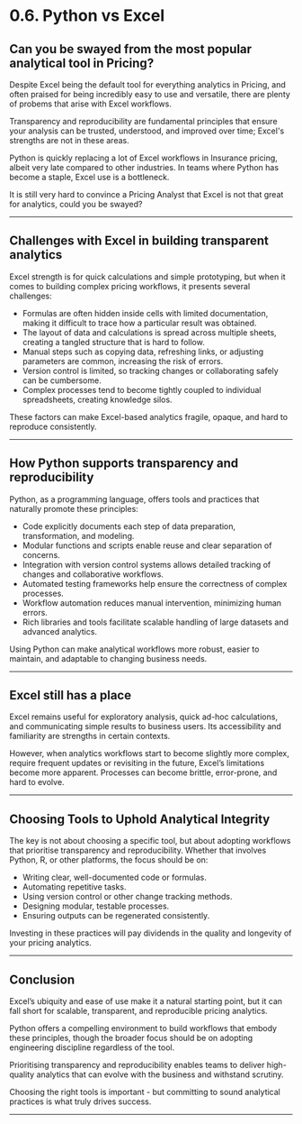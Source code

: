 # 0.6. Python vs Excel

## Can you be swayed from the most popular analytical tool in Pricing?

Despite Excel being the default tool for everything analytics in Pricing, and often praised for being incredibly easy to use and versatile, there are plenty of probems that arise with Excel workflows.

Transparency and reproducibility are fundamental principles that ensure your analysis can be trusted, understood, and improved over time; Excel's strengths are not in these areas. 

Python is quickly replacing a lot of Excel workflows in Insurance pricing, albeit very late compared to other industries. In teams where Python has become a staple, Excel use is a bottleneck. 

It is still very hard to convince a Pricing Analyst that Excel is not that great for analytics, could you be swayed?

---

## Challenges with Excel in building transparent analytics

Excel strength is for quick calculations and simple prototyping, but when it comes to building complex pricing workflows, it presents several challenges:

- Formulas are often hidden inside cells with limited documentation, making it difficult to trace how a particular result was obtained.
- The layout of data and calculations is spread across multiple sheets, creating a tangled structure that is hard to follow.
- Manual steps such as copying data, refreshing links, or adjusting parameters are common, increasing the risk of errors.
- Version control is limited, so tracking changes or collaborating safely can be cumbersome.
- Complex processes tend to become tightly coupled to individual spreadsheets, creating knowledge silos.

These factors can make Excel-based analytics fragile, opaque, and hard to reproduce consistently.

---

## How Python supports transparency and reproducibility

Python, as a programming language, offers tools and practices that naturally promote these principles:

- Code explicitly documents each step of data preparation, transformation, and modeling.
- Modular functions and scripts enable reuse and clear separation of concerns.
- Integration with version control systems allows detailed tracking of changes and collaborative workflows.
- Automated testing frameworks help ensure the correctness of complex processes.
- Workflow automation reduces manual intervention, minimizing human errors.
- Rich libraries and tools facilitate scalable handling of large datasets and advanced analytics.

Using Python can make analytical workflows more robust, easier to maintain, and adaptable to changing business needs.

---

## Excel still has a place

Excel remains useful for exploratory analysis, quick ad-hoc calculations, and communicating simple results to business users. Its accessibility and familiarity are strengths in certain contexts.

However, when analytics workflows start to become slightly more complex, require frequent updates or revisiting in the future, Excel’s limitations become more apparent. Processes can become brittle, error-prone, and hard to evolve.

---

## Choosing Tools to Uphold Analytical Integrity

The key is not about choosing a specific tool, but about adopting workflows that prioritise transparency and reproducibility. Whether that involves Python, R, or other platforms, the focus should be on:

- Writing clear, well-documented code or formulas.
- Automating repetitive tasks.
- Using version control or other change tracking methods.
- Designing modular, testable processes.
- Ensuring outputs can be regenerated consistently.

Investing in these practices will pay dividends in the quality and longevity of your pricing analytics.

---

## Conclusion

Excel’s ubiquity and ease of use make it a natural starting point, but it can fall short for scalable, transparent, and reproducible pricing analytics.

Python offers a compelling environment to build workflows that embody these principles, though the broader focus should be on adopting engineering discipline regardless of the tool.

Prioritising transparency and reproducibility enables teams to deliver high-quality analytics that can evolve with the business and withstand scrutiny.

Choosing the right tools is important - but committing to sound analytical practices is what truly drives success.

---